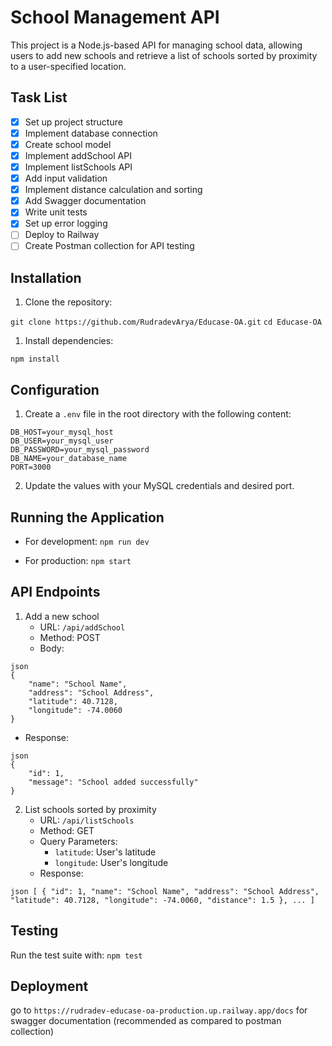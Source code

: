 
# School Management API

This project is a Node.js-based API for managing school data, allowing users to add new schools and retrieve a list of schools sorted by proximity to a user-specified location.

## Task List

- [x] Set up project structure
- [x] Implement database connection
- [x] Create school model
- [x] Implement addSchool API
- [x] Implement listSchools API
- [x] Add input validation
- [x] Implement distance calculation and sorting
- [x] Add Swagger documentation
- [x] Write unit tests
- [x] Set up error logging
- [ ] Deploy to Railway
- [ ] Create Postman collection for API testing

## Installation

1. Clone the repository:


`git clone https://github.com/RudradevArya/Educase-OA.git`
`cd Educase-OA`

1. Install dependencies:

`npm install`

## Configuration

1. Create a `.env` file in the root directory with the following content:


```
DB_HOST=your_mysql_host 
DB_USER=your_mysql_user 
DB_PASSWORD=your_mysql_password 
DB_NAME=your_database_name 
PORT=3000
```

2. Update the values with your MySQL credentials and desired port.

## Running the Application

- For development:
`npm run dev`

- For production:
`npm start`

## API Endpoints

1. Add a new school
   - URL: `/api/addSchool`
   - Method: POST
   - Body:


```
json 
{ 
    "name": "School Name", 
    "address": "School Address", 
    "latitude": 40.7128, 
    "longitude": -74.0060 
}
```

- Response:
```
json 
{ 
    "id": 1, 
    "message": "School added successfully" 
}
```

2. List schools sorted by proximity
   - URL: `/api/listSchools`
   - Method: GET
   - Query Parameters:
     - `latitude`: User's latitude
     - `longitude`: User's longitude
   - Response:


```
json [ { "id": 1, "name": "School Name", "address": "School Address", "latitude": 40.7128, "longitude": -74.0060, "distance": 1.5 }, ... ]
```

## Testing

Run the test suite with:
`npm test`

## Deployment

go to `https://rudradev-educase-oa-production.up.railway.app/docs`
for swagger documentation (recommended as compared to postman collection)

